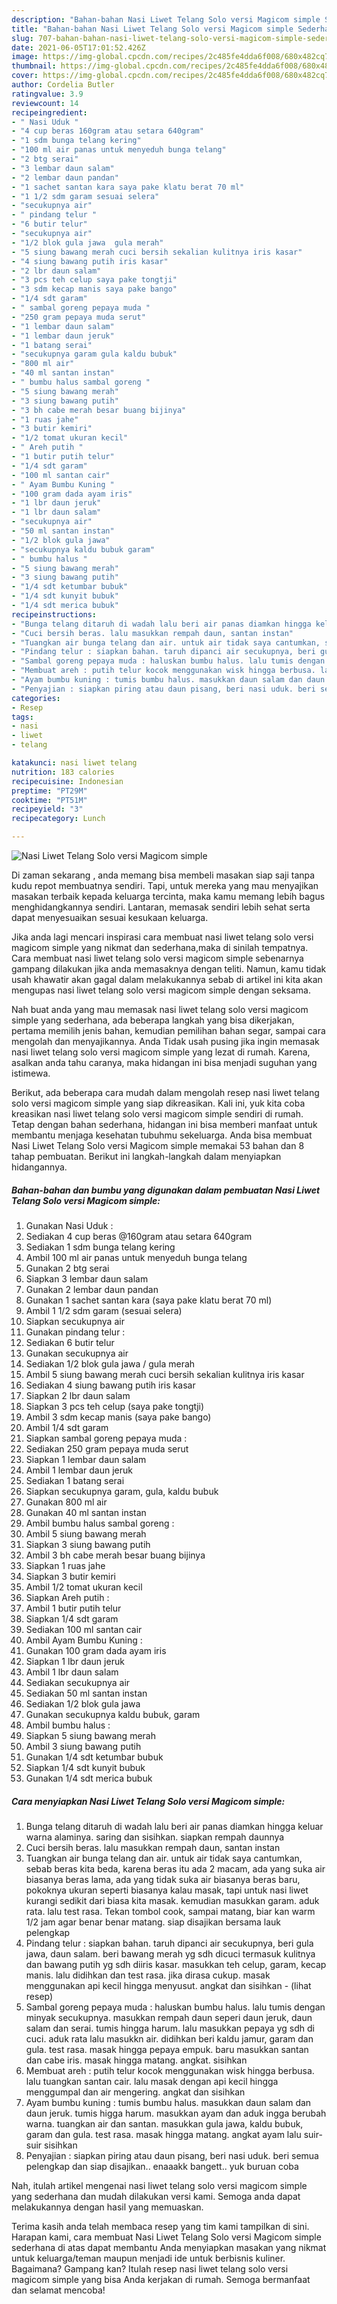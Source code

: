 ```yaml
---
description: "Bahan-bahan Nasi Liwet Telang Solo versi Magicom simple Sederhana Untuk Jualan"
title: "Bahan-bahan Nasi Liwet Telang Solo versi Magicom simple Sederhana Untuk Jualan"
slug: 707-bahan-bahan-nasi-liwet-telang-solo-versi-magicom-simple-sederhana-untuk-jualan
date: 2021-06-05T17:01:52.426Z
image: https://img-global.cpcdn.com/recipes/2c485fe4dda6f008/680x482cq70/nasi-liwet-telang-solo-versi-magicom-simple-foto-resep-utama.jpg
thumbnail: https://img-global.cpcdn.com/recipes/2c485fe4dda6f008/680x482cq70/nasi-liwet-telang-solo-versi-magicom-simple-foto-resep-utama.jpg
cover: https://img-global.cpcdn.com/recipes/2c485fe4dda6f008/680x482cq70/nasi-liwet-telang-solo-versi-magicom-simple-foto-resep-utama.jpg
author: Cordelia Butler
ratingvalue: 3.9
reviewcount: 14
recipeingredient:
- " Nasi Uduk "
- "4 cup beras 160gram atau setara 640gram"
- "1 sdm bunga telang kering"
- "100 ml air panas untuk menyeduh bunga telang"
- "2 btg serai"
- "3 lembar daun salam"
- "2 lembar daun pandan"
- "1 sachet santan kara saya pake klatu berat 70 ml"
- "1 1/2 sdm garam sesuai selera"
- "secukupnya air"
- " pindang telur "
- "6 butir telur"
- "secukupnya air"
- "1/2 blok gula jawa  gula merah"
- "5 siung bawang merah cuci bersih sekalian kulitnya iris kasar"
- "4 siung bawang putih iris kasar"
- "2 lbr daun salam"
- "3 pcs teh celup saya pake tongtji"
- "3 sdm kecap manis saya pake bango"
- "1/4 sdt garam"
- " sambal goreng pepaya muda "
- "250 gram pepaya muda serut"
- "1 lembar daun salam"
- "1 lembar daun jeruk"
- "1 batang serai"
- "secukupnya garam gula kaldu bubuk"
- "800 ml air"
- "40 ml santan instan"
- " bumbu halus sambal goreng "
- "5 siung bawang merah"
- "3 siung bawang putih"
- "3 bh cabe merah besar buang bijinya"
- "1 ruas jahe"
- "3 butir kemiri"
- "1/2 tomat ukuran kecil"
- " Areh putih "
- "1 butir putih telur"
- "1/4 sdt garam"
- "100 ml santan cair"
- " Ayam Bumbu Kuning "
- "100 gram dada ayam iris"
- "1 lbr daun jeruk"
- "1 lbr daun salam"
- "secukupnya air"
- "50 ml santan instan"
- "1/2 blok gula jawa"
- "secukupnya kaldu bubuk garam"
- " bumbu halus "
- "5 siung bawang merah"
- "3 siung bawang putih"
- "1/4 sdt ketumbar bubuk"
- "1/4 sdt kunyit bubuk"
- "1/4 sdt merica bubuk"
recipeinstructions:
- "Bunga telang ditaruh di wadah lalu beri air panas diamkan hingga keluar warna alaminya. saring dan sisihkan. siapkan rempah daunnya"
- "Cuci bersih beras. lalu masukkan rempah daun, santan instan"
- "Tuangkan air bunga telang dan air. untuk air tidak saya cantumkan, sebab beras kita beda, karena beras itu ada 2 macam, ada yang suka air biasanya beras lama, ada yang tidak suka air biasanya beras baru, pokoknya ukuran seperti biasanya kalau masak, tapi untuk nasi liwet kurangi sedikit dari biasa kita masak. kemudian masukkan garam. aduk rata. lalu test rasa. Tekan tombol cook, sampai matang, biar kan warm 1/2 jam agar benar benar matang. siap disajikan bersama lauk pelengkap"
- "Pindang telur : siapkan bahan. taruh dipanci air secukupnya, beri gula jawa, daun salam. beri bawang merah yg sdh dicuci termasuk kulitnya dan bawang putih yg sdh diiris kasar. masukkan teh celup, garam, kecap manis. lalu didihkan dan test rasa. jika dirasa cukup. masak menggunakan api kecil hingga menyusut. angkat dan sisihkan           (lihat resep)"
- "Sambal goreng pepaya muda : haluskan bumbu halus. lalu tumis dengan minyak secukupnya. masukkan rempah daun seperi daun jeruk, daun salam dan serai. tumis hingga harum. lalu masukkan pepaya yg sdh di cuci. aduk rata lalu masukkn air. didihkan beri kaldu jamur, garam dan gula. test rasa. masak hingga pepaya empuk. baru masukkan santan dan cabe iris. masak hingga matang. angkat. sisihkan"
- "Membuat areh : putih telur kocok menggunakan wisk hingga berbusa. lalu tuangkan santan cair. lalu masak dengan api kecil hingga menggumpal dan air mengering. angkat dan sisihkan"
- "Ayam bumbu kuning : tumis bumbu halus. masukkan daun salam dan daun jeruk. tumis higga harum. masukkan ayam dan aduk ingga berubah warna. tuangkan air dan santan. masukkan gula jawa, kaldu bubuk, garam dan gula. test rasa. masak hingga matang. angkat ayam lalu suir-suir sisihkan"
- "Penyajian : siapkan piring atau daun pisang, beri nasi uduk. beri semua pelengkap dan siap disajikan.. enaaakk bangett.. yuk buruan coba"
categories:
- Resep
tags:
- nasi
- liwet
- telang

katakunci: nasi liwet telang 
nutrition: 183 calories
recipecuisine: Indonesian
preptime: "PT29M"
cooktime: "PT51M"
recipeyield: "3"
recipecategory: Lunch

---
```



![Nasi Liwet Telang Solo versi Magicom simple](https://img-global.cpcdn.com/recipes/2c485fe4dda6f008/680x482cq70/nasi-liwet-telang-solo-versi-magicom-simple-foto-resep-utama.jpg)

Di zaman  sekarang , anda memang bisa membeli masakan siap saji tanpa kudu repot membuatnya sendiri. Tapi, untuk mereka yang mau menyajikan masakan terbaik kepada keluarga tercinta, maka kamu memang lebih bagus menghidangkannya sendiri. Lantaran, memasak sendiri lebih sehat serta dapat menyesuaikan sesuai kesukaan keluarga.

Jika anda lagi mencari inspirasi cara membuat nasi liwet telang solo versi magicom simple yang nikmat dan sederhana,maka di sinilah tempatnya. Cara membuat nasi liwet telang solo versi magicom simple  sebenarnya gampang dilakukan jika anda memasaknya dengan teliti. Namun, kamu tidak usah khawatir akan gagal dalam melakukannya 
sebab di artikel ini kita akan mengupas nasi liwet telang solo versi magicom simple dengan seksama.  



Nah buat anda yang mau memasak nasi liwet telang solo versi magicom simple yang sederhana, ada beberapa langkah yang bisa dikerjakan, pertama memilih jenis bahan, kemudian pemilihan bahan segar, sampai cara mengolah dan menyajikannya. Anda Tidak usah pusing jika ingin memasak nasi liwet telang solo versi magicom simple yang lezat di rumah. Karena, asalkan anda  tahu caranya, maka hidangan ini bisa menjadi suguhan yang istimewa.

Berikut, ada beberapa cara mudah dalam mengolah resep nasi liwet telang solo versi magicom simple yang siap dikreasikan. Kali ini, yuk kita coba kreasikan nasi liwet telang solo versi magicom simple sendiri di rumah. Tetap dengan bahan sederhana, hidangan ini bisa memberi manfaat untuk membantu menjaga kesehatan tubuhmu sekeluarga. Anda bisa membuat Nasi Liwet Telang Solo versi Magicom simple memakai 53 bahan dan 8 tahap pembuatan. Berikut ini langkah-langkah dalam menyiapkan hidangannya.

<!--inarticleads1-->

##### Bahan-bahan dan bumbu yang digunakan dalam pembuatan Nasi Liwet Telang Solo versi Magicom simple:

1. Gunakan  Nasi Uduk :
1. Sediakan 4 cup beras @160gram atau setara 640gram
1. Sediakan 1 sdm bunga telang kering
1. Ambil 100 ml air panas untuk menyeduh bunga telang
1. Gunakan 2 btg serai
1. Siapkan 3 lembar daun salam
1. Gunakan 2 lembar daun pandan
1. Gunakan 1 sachet santan kara (saya pake klatu berat 70 ml)
1. Ambil 1 1/2 sdm garam (sesuai selera)
1. Siapkan secukupnya air
1. Gunakan  pindang telur :
1. Sediakan 6 butir telur
1. Gunakan secukupnya air
1. Sediakan 1/2 blok gula jawa / gula merah
1. Ambil 5 siung bawang merah cuci bersih sekalian kulitnya iris kasar
1. Sediakan 4 siung bawang putih iris kasar
1. Siapkan 2 lbr daun salam
1. Siapkan 3 pcs teh celup (saya pake tongtji)
1. Ambil 3 sdm kecap manis (saya pake bango)
1. Ambil 1/4 sdt garam
1. Siapkan  sambal goreng pepaya muda :
1. Sediakan 250 gram pepaya muda serut
1. Siapkan 1 lembar daun salam
1. Ambil 1 lembar daun jeruk
1. Sediakan 1 batang serai
1. Siapkan secukupnya garam, gula, kaldu bubuk
1. Gunakan 800 ml air
1. Gunakan 40 ml santan instan
1. Ambil  bumbu halus sambal goreng :
1. Ambil 5 siung bawang merah
1. Siapkan 3 siung bawang putih
1. Ambil 3 bh cabe merah besar buang bijinya
1. Siapkan 1 ruas jahe
1. Siapkan 3 butir kemiri
1. Ambil 1/2 tomat ukuran kecil
1. Siapkan  Areh putih :
1. Ambil 1 butir putih telur
1. Siapkan 1/4 sdt garam
1. Sediakan 100 ml santan cair
1. Ambil  Ayam Bumbu Kuning :
1. Gunakan 100 gram dada ayam iris
1. Siapkan 1 lbr daun jeruk
1. Ambil 1 lbr daun salam
1. Sediakan secukupnya air
1. Sediakan 50 ml santan instan
1. Sediakan 1/2 blok gula jawa
1. Gunakan secukupnya kaldu bubuk, garam
1. Ambil  bumbu halus :
1. Siapkan 5 siung bawang merah
1. Ambil 3 siung bawang putih
1. Gunakan 1/4 sdt ketumbar bubuk
1. Siapkan 1/4 sdt kunyit bubuk
1. Gunakan 1/4 sdt merica bubuk




<!--inarticleads2-->

##### Cara menyiapkan Nasi Liwet Telang Solo versi Magicom simple:

1. Bunga telang ditaruh di wadah lalu beri air panas diamkan hingga keluar warna alaminya. saring dan sisihkan. siapkan rempah daunnya
1. Cuci bersih beras. lalu masukkan rempah daun, santan instan
1. Tuangkan air bunga telang dan air. untuk air tidak saya cantumkan, sebab beras kita beda, karena beras itu ada 2 macam, ada yang suka air biasanya beras lama, ada yang tidak suka air biasanya beras baru, pokoknya ukuran seperti biasanya kalau masak, tapi untuk nasi liwet kurangi sedikit dari biasa kita masak. kemudian masukkan garam. aduk rata. lalu test rasa. Tekan tombol cook, sampai matang, biar kan warm 1/2 jam agar benar benar matang. siap disajikan bersama lauk pelengkap
1. Pindang telur : siapkan bahan. taruh dipanci air secukupnya, beri gula jawa, daun salam. beri bawang merah yg sdh dicuci termasuk kulitnya dan bawang putih yg sdh diiris kasar. masukkan teh celup, garam, kecap manis. lalu didihkan dan test rasa. jika dirasa cukup. masak menggunakan api kecil hingga menyusut. angkat dan sisihkan -           (lihat resep)
1. Sambal goreng pepaya muda : haluskan bumbu halus. lalu tumis dengan minyak secukupnya. masukkan rempah daun seperi daun jeruk, daun salam dan serai. tumis hingga harum. lalu masukkan pepaya yg sdh di cuci. aduk rata lalu masukkn air. didihkan beri kaldu jamur, garam dan gula. test rasa. masak hingga pepaya empuk. baru masukkan santan dan cabe iris. masak hingga matang. angkat. sisihkan
1. Membuat areh : putih telur kocok menggunakan wisk hingga berbusa. lalu tuangkan santan cair. lalu masak dengan api kecil hingga menggumpal dan air mengering. angkat dan sisihkan
1. Ayam bumbu kuning : tumis bumbu halus. masukkan daun salam dan daun jeruk. tumis higga harum. masukkan ayam dan aduk ingga berubah warna. tuangkan air dan santan. masukkan gula jawa, kaldu bubuk, garam dan gula. test rasa. masak hingga matang. angkat ayam lalu suir-suir sisihkan
1. Penyajian : siapkan piring atau daun pisang, beri nasi uduk. beri semua pelengkap dan siap disajikan.. enaaakk bangett.. yuk buruan coba




Nah, itulah artikel mengenai  nasi liwet telang solo versi magicom simple  yang sederhana dan mudah dilakukan versi kami. Semoga anda dapat melakukannya dengan hasil yang memuaskan. 

Terima kasih anda telah membaca resep yang tim kami tampilkan di sini. Harapan kami, cara membuat  Nasi Liwet Telang Solo versi Magicom simple sederhana di atas dapat membantu Anda menyiapkan masakan yang nikmat untuk keluarga/teman maupun menjadi ide untuk berbisnis kuliner. Bagaimana? Gampang kan? Itulah resep nasi liwet telang solo versi magicom simple yang bisa Anda kerjakan di rumah. Semoga bermanfaat dan selamat mencoba!


